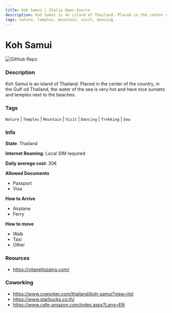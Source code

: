 ```yaml
---
title: Koh Samui | Italia Open-Source
description: Koh Samui is an island of Thailand. Placed in the center of the country, in the Gulf od Thailand, the water of the sea is very hot and have nice sunsets and temples next to the beaches.
tags: nature, temples, mountain, visit, dancing
---
```

        

# Koh Samui

![GitHub Repo](https://img.shields.io/static/v1?label=category&message=digital-nomads&color=green)

### Description

Koh Samui is an island of Thailand. Placed in the center of the country, in the Gulf od Thailand, the water of the sea is very hot and have nice sunsets and temples next to the beaches.

### Tags

`Nature` | `Temples` | `Mountain` | `Visit` | `Dancing` | `Trekking` | `Sea`

### Info

**State**: Thailand

**Internet Roaming**: Local SIM required

**Daily averege cost**: 30€

**Allowed Documents**

- Passport
- Visa

**How to Arrive**

- Airplane
- Ferry

**How to move**

- Walk
- Taxi
- Other

### Reources

- https://vitanellozaino.com/

### Coworking

- https://www.coworker.com/thailand/koh-samui?view=list
- https://www.starbucks.co.th/
- https://www.cafe-amazon.com/index.aspx?Lang=EN